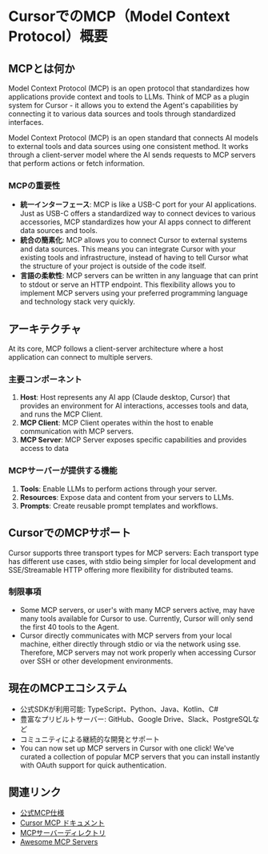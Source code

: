 # CursorでのMCP（Model Context Protocol）概要

## MCPとは何か

Model Context Protocol (MCP) is an open protocol that standardizes how applications provide context and tools to LLMs. Think of MCP as a plugin system for Cursor - it allows you to extend the Agent's capabilities by connecting it to various data sources and tools through standardized interfaces.

Model Context Protocol (MCP) is an open standard that connects AI models to external tools and data sources using one consistent method. It works through a client-server model where the AI sends requests to MCP servers that perform actions or fetch information.

### MCPの重要性

- **統一インターフェース**: MCP is like a USB-C port for your AI applications. Just as USB-C offers a standardized way to connect devices to various accessories, MCP standardizes how your AI apps connect to different data sources and tools.
- **統合の簡素化**: MCP allows you to connect Cursor to external systems and data sources. This means you can integrate Cursor with your existing tools and infrastructure, instead of having to tell Cursor what the structure of your project is outside of the code itself.
- **言語の柔軟性**: MCP servers can be written in any language that can print to stdout or serve an HTTP endpoint. This flexibility allows you to implement MCP servers using your preferred programming language and technology stack very quickly.

## アーキテクチャ

At its core, MCP follows a client-server architecture where a host application can connect to multiple servers.

### 主要コンポーネント

1. **Host**: Host represents any AI app (Claude desktop, Cursor) that provides an environment for AI interactions, accesses tools and data, and runs the MCP Client.
2. **MCP Client**: MCP Client operates within the host to enable communication with MCP servers.
3. **MCP Server**: MCP Server exposes specific capabilities and provides access to data

### MCPサーバーが提供する機能

1. **Tools**: Enable LLMs to perform actions through your server.
2. **Resources**: Expose data and content from your servers to LLMs.
3. **Prompts**: Create reusable prompt templates and workflows.

## CursorでのMCPサポート

Cursor supports three transport types for MCP servers: Each transport type has different use cases, with stdio being simpler for local development and SSE/Streamable HTTP offering more flexibility for distributed teams.

### 制限事項

- Some MCP servers, or user's with many MCP servers active, may have many tools available for Cursor to use. Currently, Cursor will only send the first 40 tools to the Agent.
- Cursor directly communicates with MCP servers from your local machine, either directly through stdio or via the network using sse. Therefore, MCP servers may not work properly when accessing Cursor over SSH or other development environments.

## 現在のMCPエコシステム

- 公式SDKが利用可能: TypeScript、Python、Java、Kotlin、C#
- 豊富なプリビルトサーバー: GitHub、Google Drive、Slack、PostgreSQLなど
- コミュニティによる継続的な開発とサポート
- You can now set up MCP servers in Cursor with one click! We've curated a collection of popular MCP servers that you can install instantly with OAuth support for quick authentication.

## 関連リンク

- [公式MCP仕様](https://modelcontextprotocol.io)
- [Cursor MCP ドキュメント](https://docs.cursor.com/context/model-context-protocol)
- [MCPサーバーディレクトリ](https://cursor.directory/mcp)
- [Awesome MCP Servers](https://github.com/awesome-mcp-servers)
